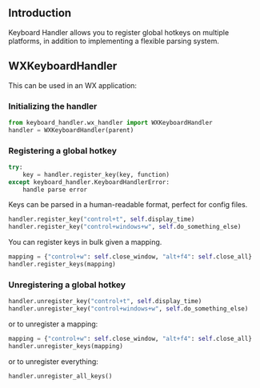 ## Introduction

Keyboard Handler allows you to register global hotkeys on multiple platforms, in addition to implementing a flexible parsing system.

## WXKeyboardHandler

This can be used in an WX application:

### Initializing the handler

```python
from keyboard_handler.wx_handler import WXKeyboardHandler
handler = WXKeyboardHandler(parent)
```

### Registering a global hotkey

```python
try:
	key = handler.register_key(key, function)
except keyboard_handler.KeyboardHandlerError:
	handle parse error
```

Keys can be parsed in a human-readable format, perfect for config files.

```python
handler.register_key("control+t", self.display_time)
handler.register_key("control+windows+w", self.do_something_else)
```

You can register keys in bulk given a mapping.

```python
mapping = {"control+w": self.close_window, "alt+f4": self.close_all}
handler.register_keys(mapping)
```

### Unregistering a global hotkey

```python
handler.unregister_key("control+t", self.display_time)
handler.unregister_key("control+windows+w", self.do_something_else)
```

or to unregister a mapping:

```python
mapping = {"control+w": self.close_window, "alt+f4": self.close_all}
handler.unregister_keys(mapping)
```

or to unregister everything:

```python
handler.unregister_all_keys()
```

